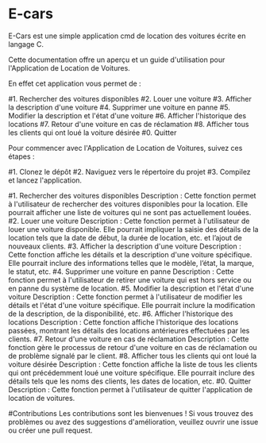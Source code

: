 # E-cars
E-Cars est une simple application cmd de location des voitures écrite en langage C.

Cette documentation offre un aperçu et un guide d'utilisation pour l'Application de Location de Voitures.

En effet cet application vous permet de :

#1. Rechercher des voitures disponibles
#2. Louer une voiture
#3. Afficher la description d'une voiture
#4. Supprimer une voiture en panne
#5. Modifier la description et l'état d'une voiture
#6. Afficher l'historique des locations
#7. Retour d'une voiture en cas de réclamation
#8. Afficher tous les clients qui ont loué la voiture désirée
#0. Quitter
 
Pour commencer avec l'Application de Location de Voitures, suivez ces étapes :

#1. Clonez le dépôt 
#2. Naviguez vers le répertoire du projet 
#3. Compilez et lancez l'application.
 
#1. Rechercher des voitures disponibles
Description : Cette fonction permet à l'utilisateur de rechercher des voitures disponibles pour la location. Elle pourrait afficher une liste de voitures qui ne sont pas actuellement louées.
#2. Louer une voiture
Description : Cette fonction permet à l'utilisateur de louer une voiture disponible. Elle pourrait impliquer la saisie des détails de la location tels que la date de début, la durée de location, etc. et l’ajout de nouveaux clients.
#3. Afficher la description d'une voiture
Description : Cette fonction affiche les détails et la description d'une voiture spécifique. Elle pourrait inclure des informations telles que le modèle, l’état, la marque, le statut, etc.
#4. Supprimer une voiture en panne
Description : Cette fonction permet à l'utilisateur de retirer une voiture qui est hors service ou en panne du système de location.
#5. Modifier la description et l'état d'une voiture
Description : Cette fonction permet à l'utilisateur de modifier les détails et l'état d'une voiture spécifique. Elle pourrait inclure la modification de la description, de la disponibilité, etc.
#6. Afficher l'historique des locations
Description : Cette fonction affiche l'historique des locations passées, montrant les détails des locations antérieures effectuées par les clients.
#7. Retour d'une voiture en cas de réclamation
Description : Cette fonction gère le processus de retour d'une voiture en cas de réclamation ou de problème signalé par le client.
#8. Afficher tous les clients qui ont loué la voiture désirée
Description : Cette fonction affiche la liste de tous les clients qui ont précédemment loué une voiture spécifique. Elle pourrait inclure des détails tels que les noms des clients, les dates de location, etc.
#0. Quitter
Description : Cette fonction permet à l'utilisateur de quitter l'application de location de voitures. 

#Contributions
Les contributions sont les bienvenues ! Si vous trouvez des problèmes ou avez des suggestions d'amélioration, veuillez ouvrir une issue ou créer une pull request.


